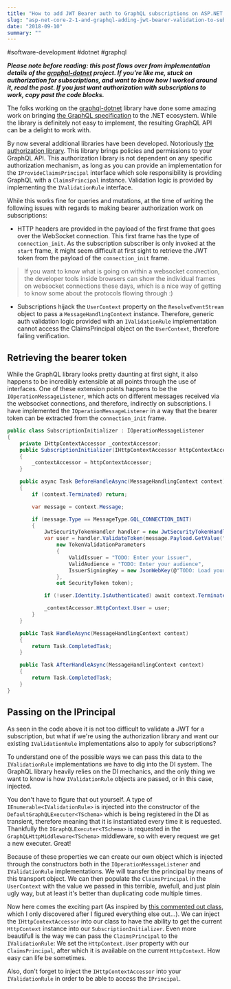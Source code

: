 ```yaml
---
title: "How to add JWT Bearer auth to GraphQL subscriptions on ASP.NET Core 2.1?"
slug: "asp-net-core-2-1-and-graphql-adding-jwt-bearer-validation-to-subscriptions"
date: "2018-09-10"
summary: ""
---
```


#software-development #dotnet #graphql

***Please note before reading: this post flows over from implementation details of the [graphql-dotnet](https://github.com/graphql-dotnet/) project. If you're like me, stuck on authorization for subscriptions, and want to know how I worked around it, read the post. If you just want authorization with subscriptions to work, copy past the code blocks.***

The folks working on the [graphql-dotnet](https://github.com/graphql-dotnet/graphql-dotnet) library have done some amazing work on bringing [the GraphQL specification](https://facebook.github.io/graphql/) to the .NET ecosystem. While the library is definitely not easy to implement, the resulting GraphQL API can be a delight to work with.

By now several additional libraries have been developed. Notoriously [the authorization library](https://github.com/graphql-dotnet/authorization). This library brings policies and permissions to your GraphQL API. This authorization library is not dependent on any specific authorization mechanism, as long as you can provide an implementation for the `IProvideClaimsPrincipal` interface which sole responsibility is providing GraphQL with a `ClaimsPrincipal` instance. Validation logic is provided by implementing the `IValidationRule` interface.

While this works fine for queries and mutations, at the time of writing the following issues with regards to making bearer authorization work on subscriptions:

* HTTP headers are provided in the payload of the first frame that goes over the WebSocket connection. This first frame has the type of `connection_init`. As the subscription subscriber is only invoked at the `start` frame, it might seem difficult at first sight to retrieve the JWT token from the payload of the `connection_init` frame.

> If you want to know what is going on within a websocket connection, the developer tools inside browsers can show the individual frames on websocket connections these days, which is a nice way of getting to know some about the protocols flowing through :)

* Subscriptions hijack the `UserContext` property on the `ResolveEventStream` object to pass a `MessageHandlingContext` instance. Therefore, generic auth validation logic provided with an `IValidationRule` implementation cannot access the ClaimsPrincipal object on the `UserContext`, therefore failing verification.

## Retrieving the bearer token

While the GraphQL library looks pretty daunting at first sight, it also happens to be incredibly extensible at all points through the use of interfaces. One of these extension points happens to be the `IOperationMessageListener`, which acts on different messages received via the websocket connections, and therefore, indirectly on subscriptions. I have implemented the `IOperationMessageListener` in a way that the bearer token can be extracted from the `connection_init` frame.

```csharp
public class SubscriptionInitializer : IOperationMessageListener
{
    private IHttpContextAccessor _contextAccessor;
    public SubscriptionInitializer(IHttpContextAccessor httpContextAccessor)
    {
        _contextAccessor = httpContextAccessor;
    }

    public async Task BeforeHandleAsync(MessageHandlingContext context)
    {
        if (context.Terminated) return;

        var message = context.Message;

        if (message.Type == MessageType.GQL_CONNECTION_INIT)
        {
            JwtSecurityTokenHandler handler = new JwtSecurityTokenHandler();
            var user = handler.ValidateToken(message.Payload.GetValue("Authorization").ToString().Replace("Bearer ", ""),
                new TokenValidationParameters
                {
                    ValidIssuer = "TODO: Enter your issuer",
                    ValidAudience = "TODO: Enter your audience",
                    IssuerSigningKey = new JsonWebKey(@"TODO: Load your JWKS")
                },
                out SecurityToken token);

            if (!user.Identity.IsAuthenticated) await context.Terminate();

            _contextAccessor.HttpContext.User = user;
        }
    }

    public Task HandleAsync(MessageHandlingContext context)
    {
        return Task.CompletedTask;
    }

    public Task AfterHandleAsync(MessageHandlingContext context)
    {
        return Task.CompletedTask;
    }
}
```

## Passing on the IPrincipal

As seen in the code above it is not too difficult to validate a JWT for a subscription, but what if we're using the authorization library and want our existing `IValidationRule` implementations also to apply for subscriptions?

To understand one of the possible ways we can pass this data to the `IValidationRule` implementations we have to dig into the DI system. The GraphQL library heavily relies on the DI mechanics, and the only thing we want to know is how `IValidationRule` objects are passed, or in this case, injected.

You don't have to figure that out yourself. A type of `IEnumerable<IValidationRule>` is injected into the constructor of the `DefaultGraphQLExecuter<TSchema>` which is being registered in the DI as transient, therefore meaning that it is instantiated every time it is requested. Thankfully the `IGraphQLExecuter<TSchema>` is requested in the `GraphQLHttpMiddleware<TSchema>` middleware, so with every request we get a new executer. Great!

Because of these properties we can create our own object which is injected through the constructors both in the `IOperationMessageListener` and `IValidationRule` implementations. We will transfer the principal by means of this transport object. We can then populate the `ClaimsPrincipal` in the `UserContext` with the value we passed in this terrible, awefull, and just plain ugly way, but at least it's better than duplicating code multiple times.

Now here comes the exciting part (As inspired by [this commented out class](https://github.com/graphql-dotnet/server/blob/develop/samples/Samples.Server/AddAuthenticator.cs), which I only discovered after I figured everything else out…). We can inject the `IHttpContextAccessor` into our class to have the ability to get the current `HttpContext` instance into our `SubscriptionInitializer`. Even more beautifull is the way we can pass the `ClaimsPrincipal` to the `IValidationRule`: We set the `HttpContext.User` property with our `ClaimsPrincipal`, after which it is available on the current `HttpContext`. How easy can life be sometimes.

Also, don't forget to inject the `IHttpContextAccessor` into your `IValidationRule` in order to be able to access the `IPrincipal`.
